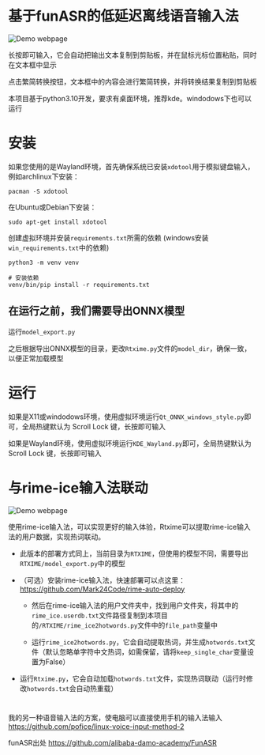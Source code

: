 # 基于funASR的低延迟离线语音输入法

![Demo webpage](demo/rtxim.png)

长按即可输入，它会自动把输出文本复制到剪贴板，并在鼠标光标位置粘贴，同时在文本框中显示

点击繁简转换按钮，文本框中的内容会进行繁简转换，并将转换结果复制到剪贴板

本项目基于python3.10开发，要求有桌面环境，推荐kde。windodows下也可以运行

# 安装
如果您使用的是Wayland环境，首先确保系统已安装`xdotool`用于模拟键盘输入，例如archlinux下安装：
```shell
pacman -S xdotool
```
在Ubuntu或Debian下安装：
```shell
sudo apt-get install xdotool
```

创建虚拟环境并安装`requirements.txt`所需的依赖 (windows安装`win_requirements.txt`中的依赖)
```shell
python3 -m venv venv

# 安装依赖
venv/bin/pip install -r requirements.txt
```

## 在运行之前，我们需要导出ONNX模型<!-- by 陈泳坤 -->

运行`model_export.py`

之后根据导出ONNX模型的目录，更改`Rtxime.py`文件的`model_dir`，确保一致，以便正常加载模型

# 运行

如果是X11或windodows环境，使用虚拟环境运行`Qt_ONNX_windows_style.py`即可，全局热键默认为 Scroll Lock 键，长按即可输入

如果是Wayland环境，使用虚拟环境运行`KDE_Wayland.py`即可，全局热键默认为 Scroll Lock 键，长按即可输入

# 与rime-ice输入法联动

![Demo webpage](demo/rtxime.png)

使用rime-ice输入法，可以实现更好的输入体验，Rtxime可以提取rime-ice输入法的用户数据，实现热词联动。

- 此版本的部署方式同上，当前目录为`RTXIME`，但使用的模型不同，需要导出`RTXIME/model_export.py`中的模型

- （可选）安装rime-ice输入法，快速部署可以点这里：https://github.com/Mark24Code/rime-auto-deploy

  - 然后在rime-ice输入法的用户文件夹中，找到用户文件夹，将其中的`rime_ice.userdb.txt`文件路径复制到本项目的`/RTXIME/rime_ice2hotwords.py`文件中的`file_path`变量中

  - 运行`rime_ice2hotwords.py`，它会自动提取热词，并生成`hotwords.txt`文件（默认忽略单字符中文热词，如需保留，请将`keep_single_char`变量设置为False）

- 运行`Rtxime.py`，它会自动加载`hotwords.txt`文件，实现热词联动（运行时修改`hotwords.txt`会自动热重载）

#

我的另一种语音输入法的方案，使电脑可以直接使用手机的输入法输入
https://github.com/pofice/linux-voice-input-method-2

funASR出处
https://github.com/alibaba-damo-academy/FunASR
